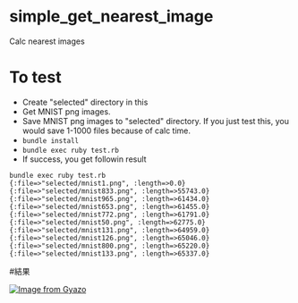 # simple_get_nearest_image
Calc nearest images

# To test
* Create "selected" directory in this
* Get MNIST png images.
* Save MNIST png images to "selected" directory. If you just test this, you would save 1-1000 files because of calc time.
* `bundle install`
* `bundle exec ruby test.rb`
* If success, you get followin result

```
bundle exec ruby test.rb
{:file=>"selected/mnist1.png", :length=>0.0}
{:file=>"selected/mnist833.png", :length=>55743.0}
{:file=>"selected/mnist965.png", :length=>61434.0}
{:file=>"selected/mnist653.png", :length=>61455.0}
{:file=>"selected/mnist772.png", :length=>61791.0}
{:file=>"selected/mnist50.png", :length=>62775.0}
{:file=>"selected/mnist131.png", :length=>64959.0}
{:file=>"selected/mnist126.png", :length=>65046.0}
{:file=>"selected/mnist800.png", :length=>65220.0}
{:file=>"selected/mnist133.png", :length=>65337.0}
```

#結果

[![Image from Gyazo](https://i.gyazo.com/245bfcf3f51e493186315bfc38301f31.png)](https://gyazo.com/245bfcf3f51e493186315bfc38301f31)
